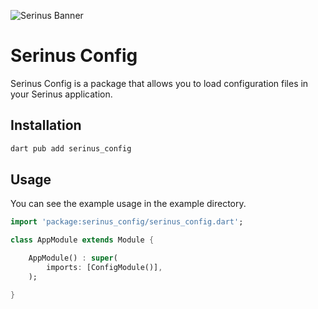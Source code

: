 ![Serinus Banner](https://raw.githubusercontent.com/francescovallone/serinus/main/packages/serinus/assets/github-header.png)

# Serinus Config

Serinus Config is a package that allows you to load configuration files in your Serinus application.

## Installation

```bash
dart pub add serinus_config
```

## Usage

You can see the example usage in the example directory.

```dart
import 'package:serinus_config/serinus_config.dart';

class AppModule extends Module {

    AppModule() : super(
        imports: [ConfigModule()],
    );

}
